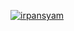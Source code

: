 [![irpansyam](https://circleci.com/gh/irpansyam/MadeSubmission.svg?style=svg)](https://circleci.com/gh/irpansyam/MadeSubmission)
